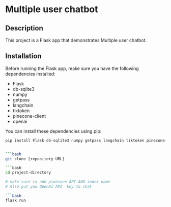 # Multiple user chatbot

## Description
This project is a Flask app that demonstrates Multiple user chatbot.

## Installation
Before running the Flask app, make sure you have the following dependencies installed:

- Flask
- db-sqlite3
- numpy
- getpass
- langchain
- tiktoken
- pinecone-client
- openai

You can install these dependencies using pip:

```bash
pip install Flask db-sqlite3 numpy getpass langchain tiktoken pinecone-client openai


```bash
git clone [repository URL]

```bash
cd project-directory

# make sure to add pinecone API AND index name
# Also put you OpenAI API  key to chat

```bash
flask run

